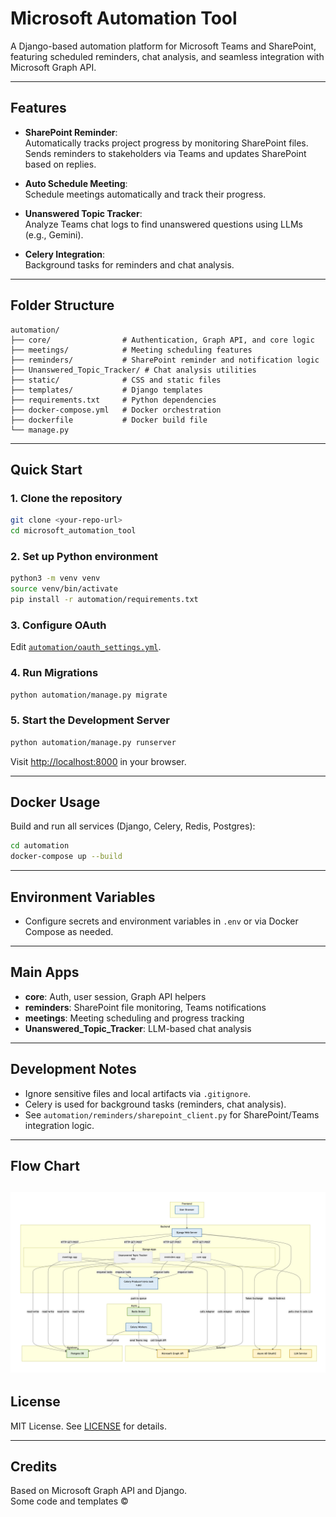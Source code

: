 # Microsoft Automation Tool

A Django-based automation platform for Microsoft Teams and SharePoint, featuring scheduled reminders, chat analysis, and seamless integration with Microsoft Graph API.

---

## Features

- **SharePoint Reminder**:  
  Automatically tracks project progress by monitoring SharePoint files. Sends reminders to stakeholders via Teams and updates SharePoint based on replies.

- **Auto Schedule Meeting**:  
  Schedule meetings automatically and track their progress.

- **Unanswered Topic Tracker**:  
  Analyze Teams chat logs to find unanswered questions using LLMs (e.g., Gemini).

- **Celery Integration**:  
  Background tasks for reminders and chat analysis.

---

## Folder Structure

```
automation/
├── core/                # Authentication, Graph API, and core logic
├── meetings/            # Meeting scheduling features
├── reminders/           # SharePoint reminder and notification logic
├── Unanswered_Topic_Tracker/ # Chat analysis utilities
├── static/              # CSS and static files
├── templates/           # Django templates
├── requirements.txt     # Python dependencies
├── docker-compose.yml   # Docker orchestration
├── dockerfile           # Docker build file
└── manage.py
```

---

## Quick Start

### 1. Clone the repository

```sh
git clone <your-repo-url>
cd microsoft_automation_tool
```

### 2. Set up Python environment

```sh
python3 -m venv venv
source venv/bin/activate
pip install -r automation/requirements.txt
```

### 3. Configure OAuth

Edit [`automation/oauth_settings.yml`](automation/oauth_settings_template.yml).

### 4. Run Migrations

```sh
python automation/manage.py migrate
```

### 5. Start the Development Server

```sh
python automation/manage.py runserver
```

Visit [http://localhost:8000](http://localhost:8000) in your browser.

---

## Docker Usage

Build and run all services (Django, Celery, Redis, Postgres):

```sh
cd automation
docker-compose up --build
```

---

## Environment Variables

- Configure secrets and environment variables in `.env` or via Docker Compose as needed.

---

## Main Apps

- **core**: Auth, user session, Graph API helpers
- **reminders**: SharePoint file monitoring, Teams notifications
- **meetings**: Meeting scheduling and progress tracking
- **Unanswered_Topic_Tracker**: LLM-based chat analysis

---

## Development Notes

- Ignore sensitive files and local artifacts via `.gitignore`.
- Celery is used for background tasks (reminders, chat analysis).
- See `automation/reminders/sharepoint_client.py` for SharePoint/Teams integration logic.

---
## Flow Chart
![Flow Chart](img.png)
---

## License

MIT License. See [LICENSE](LICENSE) for details.

---

## Credits

Based on Microsoft Graph API and Django.  
Some code and templates ©